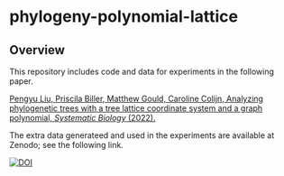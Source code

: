 # phylogeny-polynomial-lattice

## Overview

This repository includes code and data for experiments in the following paper. 

[Pengyu Liu, Priscila Biller, Matthew Gould, Caroline Colijn, Analyzing phylogenetic trees with a tree lattice coordinate system and a graph polynomial, *Systematic Biology* (2022).](https://doi.org/10.1093/sysbio/syac008)

The extra data generateed and used in the experiments are available at Zenodo; see the following link.

[![DOI](https://zenodo.org/badge/DOI/10.5281/zenodo.5969348.svg)](https://doi.org/10.5281/zenodo.5969348)
